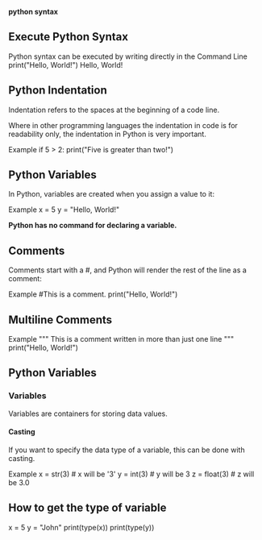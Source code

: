 
**python syntax**
## Execute Python Syntax

Python syntax can be executed by writing directly in the Command Line
print("Hello, World!")
Hello, World!

## Python Indentation

Indentation refers to the spaces at the beginning of a code line.

Where in other programming languages the indentation in code is for readability only, the indentation in Python is very important.

Example
if 5 > 2:
  print("Five is greater than two!")

## Python Variables

In Python, variables are created when you assign a value to it:

Example 
x = 5
y = "Hello, World!"

**Python has no command for declaring a variable.**

## Comments
Comments start with a #, and Python will render the rest of the line as a comment:

Example 
#This is a comment.
print("Hello, World!")

## Multiline Comments

Example
"""
This is a comment
written in
more than just one line
"""
print("Hello, World!")

## Python Variables

### Variables 
Variables are containers for storing data values.

#### Casting
If you want to specify the data type of a variable, this can be done with casting.

Example
x = str(3)    # x will be '3'
y = int(3)    # y will be 3
z = float(3)  # z will be 3.0

## How to get the type of variable
x = 5
y = "John"
print(type(x))
print(type(y))


